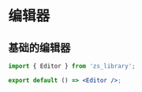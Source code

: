 # 编辑器

## 基础的编辑器

```jsx
import { Editor } from 'zs_library';

export default () => <Editor />;
```

<API id="Editor" />
